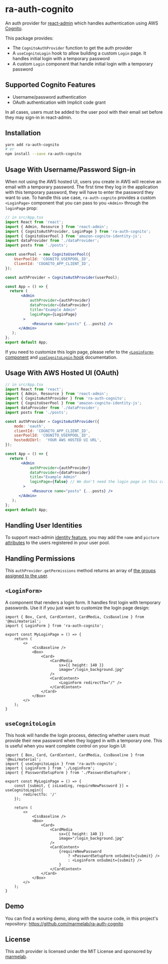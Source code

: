 # ra-auth-cognito

An auth provider for [react-admin](https://github.com/marmelab/react-admin) which handles authentication using AWS [Cognito](https://docs.aws.amazon.com/cognito/latest/developerguide/what-is-amazon-cognito.html).

This package provides:

-   The `CognitoAuthProvider` function to get the auth provider
-   A `useCognitoLogin` hook to allow building a custom `Login` page. It handles initial login with a temporary password
-   A custom `Login` component that handle initial login with a temporary password

## Supported Cognito Features

- Username/password authentication
- OAuth authentication with Implicit code grant

In all cases, users must be added to the user pool with their email set before they may sign-in in react-admin.

## Installation

```sh
yarn add ra-auth-cognito
# or
npm install --save ra-auth-cognito
```

## Usage With Username/Password Sign-in

When not using the AWS hosted UI, users you create in AWS will receive an email with a temporary password. The first time they log in the application with this temporary password, they will have to enter the password they want to use. To handle this use case, `ra-auth-cognito` provides a custom `<LoginPage>` component that you can pass to you `<Admin>` through the `loginPage` prop:

```jsx
// in src/App.tsx
import React from 'react';
import { Admin, Resource } from 'react-admin';
import { CognitoAuthProvider, LoginPage } from 'ra-auth-cognito';
import { CognitoUserPool } from 'amazon-cognito-identity-js';
import dataProvider from './dataProvider';
import posts from './posts';

const userPool = new CognitoUserPool({
    UserPoolId: 'COGNITO_USERPOOL_ID',
    ClientId: 'COGNITO_APP_CLIENT_ID',
});

const authProvider = CognitoAuthProvider(userPool);

const App = () => {
  return (
       <Admin
           authProvider={authProvider}
           dataProvider={dataProvider}
           title="Example Admin"
           loginPage={LoginPage}
        >
            <Resource name="posts" {...posts} />
      </Admin>
   );
};
export default App;
```

If you need to customize this login page, please refer to the [`<LoginForm>` component](#loginform) and [`useCognitoLogin` hook](#usecognitologin) documentation.

## Usage With AWS Hosted UI (OAuth)

```jsx
// in src/App.tsx
import React from 'react';
import { Admin, Resource } from 'react-admin';
import { CognitoAuthProvider } from 'ra-auth-cognito';
import { CognitoUserPool } from 'amazon-cognito-identity-js';
import dataProvider from './dataProvider';
import posts from './posts';

const authProvider = CognitoAuthProvider({
    mode: 'oauth',
    clientId: 'COGNITO_APP_CLIENT_ID',
    userPoolId: 'COGNITO_USERPOOL_ID',
    hostedUIUrl:  'YOUR AWS HOSTED UI URL',
});

const App = () => {
  return (
       <Admin
           authProvider={authProvider}
           dataProvider={dataProvider}
           title="Example Admin"
           loginPage={false} // We don't need the login page in this case
        >
            <Resource name="posts" {...posts} />
      </Admin>
   );
};
export default App;
```

## Handling User Identities

To support react-admin [identity feature](https://marmelab.com/react-admin/AuthProviderWriting.html#getidentity), you may add the `name` and `picture` [attributes](https://docs.aws.amazon.com/cognito/latest/developerguide/user-pool-settings-attributes.html) to the users registered in your user pool.

## Handling Permissions

This `authProvider.getPermissions` method returns an array of [the groups assigned to the user](https://docs.aws.amazon.com/cognito/latest/developerguide/cognito-user-pools-user-groups.html?icmpid=docs_cognito_console_help_panel).

## `<LoginForm>`

A component that renders a login form. It handles first login with temporary passwords. Use it if you just want to customize the login page design:

```tsx
import { Box, Card, CardContent, CardMedia, CssBaseline } from '@mui/material';
import { LoginForm } from 'ra-auth-cognito';

export const MyLoginPage = () => {
    return (
		<>
			<CssBaseline />
			<Box>
                <Card>
                    <CardMedia
                        sx={{ height: 140 }}
                        image="/login_background.jpg"
                    />
                    <CardContent>
                        <LoginForm redirectTo="/" />
                    </CardContent>
				</Card>
			</Box>
		</>
	);
}
```

## `useCognitoLogin`

This hook will handle the login process, detecting whether users must provide their new password when they logged in with a temporary one. This is useful when you want complete control on your login UI:

```tsx
import { Box, Card, CardContent, CardMedia, CssBaseline } from '@mui/material';
import { useCognitoLogin } from 'ra-auth-cognito';
import { LoginForm } from './LoginForm';
import { PasswordSetupForm } from './PasswordSetupForm';

export const MyLoginPage = () => {
    const [submit, { isLoading, requireNewPassword }] = useCognitoLogin({
        redirectTo: '/'
    });

    return (
		<>
			<CssBaseline />
			<Box>
                <Card>
                    <CardMedia
                        sx={{ height: 140 }}
                        image="/login_background.jpg"
                    />
                    <CardContent>
                        {requireNewPassword
                            ? <PasswordSetupForm onSubmit={submit} />
                            : <LoginForm onSubmit={submit} />
                        }
                    </CardContent>
				</Card>
			</Box>
		</>
	);
}
```

## Demo

You can find a working demo, along with the source code, in this project's repository: https://github.com/marmelab/ra-auth-cognito

## License

This auth provider is licensed under the MIT License and sponsored by [marmelab](https://marmelab.com).
